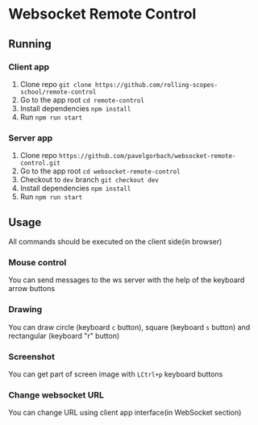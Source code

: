 # Websocket Remote Control

## Running
### Client app
1. Clone repo `git clone https://github.com/rolling-scopes-school/remote-control`
2. Go to the app root `cd remote-control`
3. Install dependencies `npm install`
4. Run `npm run start` 

### Server app
1. Clone repo `https://github.com/pavelgorbach/websocket-remote-control.git`
2. Go to the app root `cd websocket-remote-control`
3. Checkout to `dev` branch `git checkout dev`
4. Install dependencies `npm install`
5. Run `npm run start`

## Usage
All commands should be executed on the client side(in browser)
### Mouse control
You can send messages to the ws server with the help of the keyboard arrow buttons

### Drawing
You can draw circle (keyboard `c` button), square (keyboard `s` button) and rectangular (keyboard "r" button)

### Screenshot
You can get part of screen image
with `LCtrl+p` keyboard buttons

### Change websocket URL
You can change URL using client app interface(in WebSocket section)